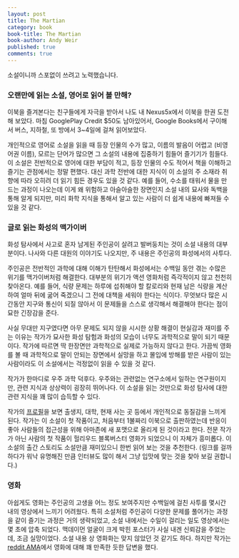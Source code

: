 ```yaml
---
layout: post
title: The Martian
category: book
book-title: The Martian
book-author: Andy Weir
published: true
comments: true
---
```


소설이니까 스포없이 쓰려고 노력했습니다.

### 오랜만에 읽는 소설, 영어로 읽어 볼 만해?
  이북을 즐겨본다는 친구들에게 자극을 받아서 나도 내 Nexus5x에서 이북을 한권 도전해 보았다.
  마침 GooglePlay Credit $50도 남아있어서, Google Books에서 구이해서 버스, 지하철, 또 방에서 3~4일에 걸쳐 읽어보았다.
  
  개인적으로 영어로 소설을 읽을 때 등장 인물의 수가 많고, 이름의 발음이 어렵고 (비영어권 이름), 모르는 단어가 많으면 그 소설의 내용에 집중하기 힘들어 즐기기가 힘들다.
  이 소설은 전반적으로 영어에 대한 부담이 적고, 등장 인물의 수도 적어서 책을 이해하고 즐기는 관점에서는 정말 편했다.
  대신 과학 전반에 대한 지식이 이 소설의 주 소재라 취향에 따라 오히려 더 읽기 힘든 경우도 있을 것 같다. 
  예를 들어, 수소를 태워서 물을 만드는 과정이 나오는데 이게 왜 위험하고 아슬아슬한 장면인지 소설 내의 묘사와 독백을 통해 알게 되지만, 미리 화학 지식을 통해서 알고 있는 사람이 더 쉽게 내용에 빠져들 수 있을 것 같다.

### 글로 읽는 화성의 맥가이버 
  화성 탐사에서 사고로 혼자 남게된 주인공이 살려고 발버둥치는 것이 소설 내용의 대부분이다. 나사와 다른 대원의 이야기도 나오지만, 주 내용은 주인공의 화성에서의 사투다.
  
  주인공은 전반적인 과학에 대해 이해가 탄탄해서 화성에서는 수백일 동안 겪는 수많은 위기를 맥가이버처럼 해결한다.
  대부분의 위기가 액션 영화처럼 즉각적이지 않고 천천히 찾아온다. 예를 들어, 식량 문제는 하루에 섭취해야 할 칼로리와 현재 남은 식량을 계산하여 얼마 뒤에 굶어 죽겠으니 그 전에 대책을 세워야 한다는 식이다. 무엇보다 많은 시간동안 지구와 통신이 되질 않아서 이 문제들을 스스로 생각해서 해결해야 한다는 점이 묘한 긴장감을 준다.
  
  사실 무대만 지구였다면 아무 문제도 되지 않을 시시한 상황 해결이 현실감과 재미를 주는 이유는 작가가 묘사한 화성 탐험과 화성의 모습이 너무도 과학적으로 말이 되기 때문이다. 작가에 따르면 딱 한장면만 과학적으로 실제로 가능하지 않다고 한다. 가끔씩 영화를 볼 때 과학적으로 말이 안되는 장면에서 실망을 하고 몰입에 방해를 받은 사람이 있는 사람이라도 이 소설에서는 걱정없이 읽을 수 있을 것 같다. 
  
  작가가 한마디로 우주 과학 덕후다. 우주와는 관련없는 연구소에서 일하는 연구원이지만, 관련 지식과 상상력이 굉장히 뛰어나다.
  이 소설을 읽는 것만으로 화성 탐사에 대한 관련 지식을 꽤 많이 습득할 수 있다. 
  
  작가의 [프로필](https://en.wikipedia.org/wiki/Andy_Weir)을 보면 출생지, 대학, 현재 사는 곳 등에서 개인적으로 동질감을 느끼게 된다. 작가는 이 소설이 첫 작품이고, 처음부터 1불짜리 이북으로 출판하였는데 반응이 좋아 사람들의 접근성을 위해 아마존에 새 포맷으로 올리게 된 것이라고 한다. 전문 작가가 아닌 사람의 첫 작품이 헐리우드 블록버스터 영화가 되었으니 이 자체가 흥미롭다. 이 소설의 출간 스토리도 소설만큼 재미있으니 한번 읽어 보는 것을 추천한다. (링크를 걸까 하다가 워낙 유명해진 만큼 인터뷰도 많이 해서 그냥 입맛에 맞는 것을 찾아 보길 권합니다.)

### 영화
  아쉽게도 영화는 주인공의 고생을 어느 정도 보여주지만 수백일에 걸친 사투를 몇시간 내의 영상에서 느끼기 어려웠다.
  특히 소설처럼 주인공이 다양한 문제를 풀어가는 과정을 같이 즐기는 과정은 거의 생략되었고, 소설 내에서는 수일이 걸리는 일도 영상에서는 몇 초에 압축 되었다. 맥데이먼 얼굴이 크게 박힌 포스터가 사실 내겐 신뢰감을 주었는데, 조금 실망이었다. 소설 내용 상 영화화는 맞지 않았던 것 같기도 하다. 하지만 작가는 [reddit AMA](https://www.reddit.com/r/books/comments/3m34oc/i_am_andy_weir_author_of_the_martian_ama/)에서 영화에 대해 꽤 만족한 듯한 답변을 했다.


